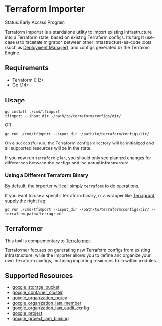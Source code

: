 # Terraform Importer

Status: Early Access Program

Terraform Importer is a standalone utility to import existing infrastructure
into a Terraform state, based on existing Terraform configs. Its target use-case
is to facilitate migration between other infrastructure-as-code tools (such as
[Deployment Manager](https://cloud.google.com/deployment-manager)), and configs
generated by the Terrarom Engine.

## Requirements

- [Terraform 0.12+](https://www.terraform.io/downloads.html)
- [Go 1.14+](https://golang.org/dl/)

## Usage

```shell
go install ./cmd/tfimport
tfimport --input_dir ~/path/to/terraform/configs/dir/
```

OR

```shell
go run ./cmd/tfimport --input_dir ~/path/to/terraform/configs/dir/
```

On a successful run, the Terraform configs directory will be initialized and all
supported resources will be in the state.

If you now run `terraform plan`, you should only see planned changes for
differences between the configs and the actual infrastructure.

### Using a Different Terraform Binary

By default, the importer will call simply `terraform` to do operations.

If you want to use a specific terraform binary, or a wrapper like
[Terragrunt](https://terragrunt.gruntwork.io/), supply the right flag:

```shell
go run ./cmd/tfimport --input_dir ~/path/to/terraform/configs/dir/ --terraform_path='terragrunt'
```

## Terraformer

This tool is complementary to
[Terraformer](https://github.com/GoogleCloudPlatform/terraformer).

Terraformer focuses on generating new Terraform configs from existing
infrastructure, while the Importer allows you to define and organize your own
Terraform configs, including importing resources from within modules.

## Supported Resources

- [google_storage_bucket](https://www.terraform.io/docs/providers/google/r/storage_bucket.html)
- [google_container_cluster](https://www.terraform.io/docs/providers/google/r/container_cluster.html)
- [google_organization_policy](https://www.terraform.io/docs/providers/google/r/google_organization_policy.html)
- [google_organization_iam_member](https://www.terraform.io/docs/providers/google/r/google_organization_iam_member.html)
- [google_organization_iam_audit_config](https://www.terraform.io/docs/providers/google/r/google_organization_iam_audit_config.html)
- [google_project](https://www.terraform.io/docs/providers/google/r/google_project.html)
- [google_project_iam_binding](https://www.terraform.io/docs/providers/google/r/google_project_iam.html#google_project_iam_binding-1)
